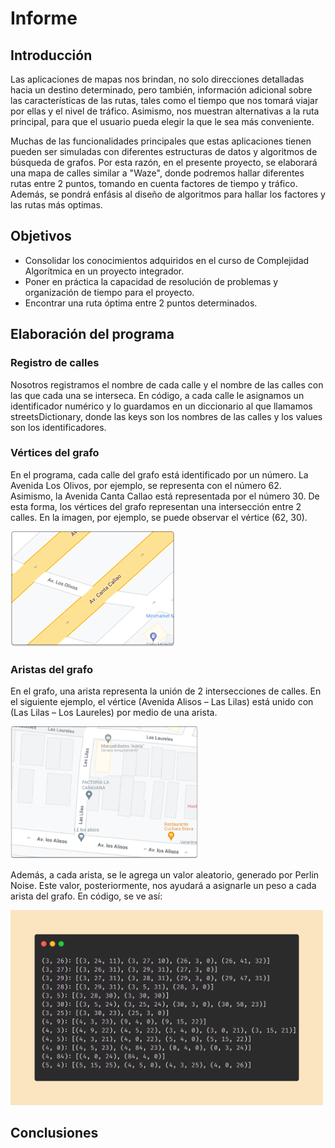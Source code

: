 # **Informe** 
## **Introducción**
Las aplicaciones de mapas nos brindan, no solo direcciones detalladas hacia un destino determinado, pero también, información adicional sobre las características de las rutas, tales como el tiempo que nos tomará viajar por ellas y  el nivel de tráfico. Asimismo, nos muestran alternativas a la ruta principal, para que el usuario pueda elegir la que le sea más conveniente. 

Muchas de las funcionalidades principales que estas aplicaciones tienen pueden ser simuladas con diferentes estructuras de datos y algoritmos de búsqueda de grafos. Por esta razón, en el presente proyecto, se elaborará una mapa de calles similar a "Waze", donde podremos hallar diferentes rutas entre 2 puntos, tomando en cuenta factores de tiempo y tráfico. Además, se pondrá enfásis al diseño de algoritmos para hallar los factores y las rutas más optimas. 

## **Objetivos**
- Consolidar los conocimientos adquiridos en el curso de Complejidad Algorítmica en un proyecto integrador.
- Poner en práctica la capacidad de resolución de problemas y organización de tiempo para el proyecto.
- Encontrar una ruta óptima entre 2 puntos determinados.

## **Elaboración del programa**

### **Registro de calles**
Nosotros registramos el nombre de cada calle y el nombre de las calles con las que cada una se interseca. En código, a cada calle le asignamos un identificador numérico y lo guardamos en un diccionario al que llamamos streetsDictionary, donde las keys son los nombres de las calles y los values son los identificadores.

### **Vértices del grafo**
En el programa, cada calle del grafo está identificado por un número. La Avenida Los Olivos, por ejemplo, se representa con el número 62. Asimismo, la Avenida Canta Callao está representada por el número 30. De esta forma, los vértices del grafo representan una intersección entre 2 calles. En la imagen, por ejemplo, se puede observar el vértice (62, 30).

![alt text](imgs/interseccion.png)

### **Aristas del grafo**
En el grafo, una arista representa la unión de 2 intersecciones de calles. En el siguiente ejemplo, el vértice (Avenida Alisos – Las Lilas) está unido con (Las Lilas – Los Laureles) por medio de una arista.

<img src="imgs/aristas.png" width="300"/>

Además, a cada arista, se le agrega un valor aleatorio, generado por Perlin Noise. Este valor, posteriormente, nos ayudará a asignarle un peso a cada arista del grafo. En código, se ve así: 

<img src="imgs/graphRandValues.png" width="500"/>

## **Conclusiones**
